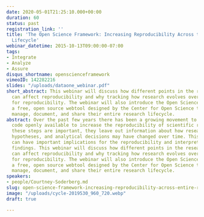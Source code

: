 ```yaml
---
date: 2020-05-01T21:25:10.000+00:00
duration: 60
status: past
registration_link: ''
title: 'The Open Science Framework: Increasing Reproducibility Across the Entire Research
  Lifecycle'
webinar_datetime: 2015-10-13T09:00:00-07:00
tags:
- Integrate
- Analyze
- Assure
disqus_shortname: openscienceframework
vimeoID: 142282216
slides: "/uploads/dataone_webinar.pdf"
short_abstract: This webinar will discuss how different points in the research lifecycle
  can affect reproducibility and why tracking how research evolves over time is important
  for reproducibility. The webinar will also introduce the Open Science Framework,
  a free, open source webtool designed by the Center for Open Science to help researchers
  manage, document, and share their entire research lifecycle.
abstract: Over the past few years there has been a growing movement to make data and
  code openly available to increase the reproducibility of scientific research. While
  these steps are important, they leave out information about how research questions,
  hypotheses, and analytical decisions may have changed over time. This type of information
  can have important implications for the reproducibility and interpretation of scientific
  findings. This webinar will discuss how different points in the research lifecycle
  can affect reproducibility and why tracking how research evolves over time is important
  for reproducibility. The webinar will also introduce the Open Science Framework,
  a free, open source webtool designed by the Center for Open Science to help researchers
  manage, document, and share their entire research lifecycle.
speakers:
- people/Courtney-Soderberg.md
slug: open-science-framework-increasing-reproducibility-across-entire-research-lifecycle
image: "/uploads/cycle-2019530_960_720.webp"
draft: true

---
```

